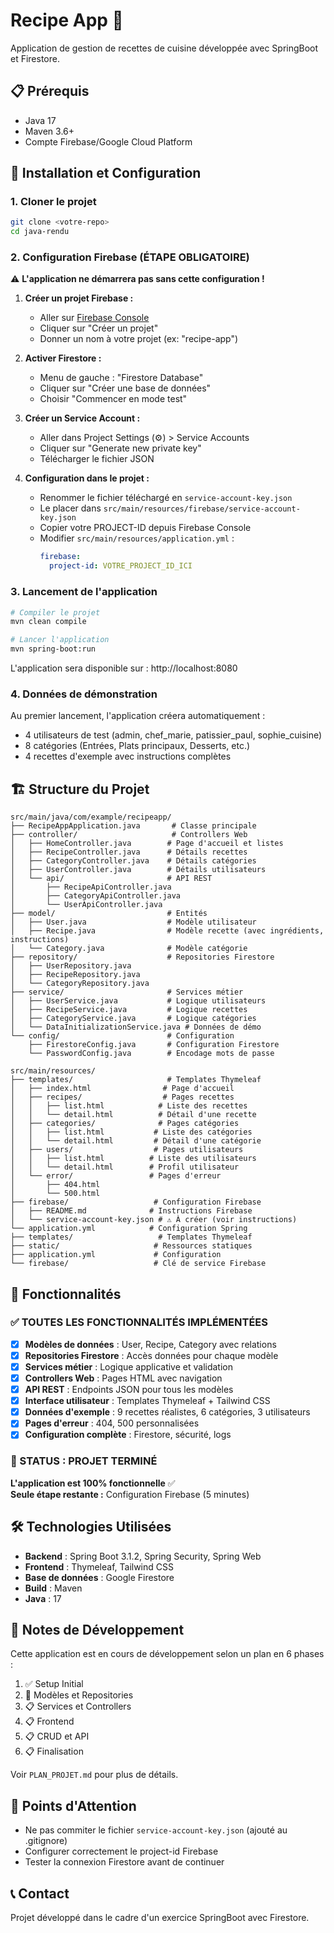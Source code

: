 # Recipe App 🍳

Application de gestion de recettes de cuisine développée avec SpringBoot et Firestore.

## 📋 Prérequis

- Java 17
- Maven 3.6+
- Compte Firebase/Google Cloud Platform

## 🚀 Installation et Configuration

### 1. Cloner le projet

```bash
git clone <votre-repo>
cd java-rendu
```

### 2. Configuration Firebase (ÉTAPE OBLIGATOIRE)

⚠️ **L'application ne démarrera pas sans cette configuration !**

1. **Créer un projet Firebase :**

   - Aller sur [Firebase Console](https://console.firebase.google.com/)
   - Cliquer sur "Créer un projet"
   - Donner un nom à votre projet (ex: "recipe-app")

2. **Activer Firestore :**

   - Menu de gauche : "Firestore Database"
   - Cliquer sur "Créer une base de données"
   - Choisir "Commencer en mode test"

3. **Créer un Service Account :**

   - Aller dans Project Settings (⚙️) > Service Accounts
   - Cliquer sur "Generate new private key"
   - Télécharger le fichier JSON

4. **Configuration dans le projet :**
   - Renommer le fichier téléchargé en `service-account-key.json`
   - Le placer dans `src/main/resources/firebase/service-account-key.json`
   - Copier votre PROJECT-ID depuis Firebase Console
   - Modifier `src/main/resources/application.yml` :
     ```yaml
     firebase:
       project-id: VOTRE_PROJECT_ID_ICI
     ```

### 3. Lancement de l'application

```bash
# Compiler le projet
mvn clean compile

# Lancer l'application
mvn spring-boot:run
```

L'application sera disponible sur : http://localhost:8080

### 4. Données de démonstration

Au premier lancement, l'application créera automatiquement :

- 4 utilisateurs de test (admin, chef_marie, patissier_paul, sophie_cuisine)
- 8 catégories (Entrées, Plats principaux, Desserts, etc.)
- 4 recettes d'exemple avec instructions complètes

## 🏗️ Structure du Projet

```
src/main/java/com/example/recipeapp/
├── RecipeAppApplication.java       # Classe principale
├── controller/                     # Controllers Web
│   ├── HomeController.java        # Page d'accueil et listes
│   ├── RecipeController.java      # Détails recettes
│   ├── CategoryController.java    # Détails catégories
│   ├── UserController.java        # Détails utilisateurs
│   └── api/                       # API REST
│       ├── RecipeApiController.java
│       ├── CategoryApiController.java
│       └── UserApiController.java
├── model/                         # Entités
│   ├── User.java                  # Modèle utilisateur
│   ├── Recipe.java                # Modèle recette (avec ingrédients, instructions)
│   └── Category.java              # Modèle catégorie
├── repository/                    # Repositories Firestore
│   ├── UserRepository.java
│   ├── RecipeRepository.java
│   └── CategoryRepository.java
├── service/                       # Services métier
│   ├── UserService.java           # Logique utilisateurs
│   ├── RecipeService.java         # Logique recettes
│   ├── CategoryService.java       # Logique catégories
│   └── DataInitializationService.java # Données de démo
└── config/                        # Configuration
    ├── FirestoreConfig.java       # Configuration Firestore
    └── PasswordConfig.java        # Encodage mots de passe

src/main/resources/
├── templates/                     # Templates Thymeleaf
│   ├── index.html                # Page d'accueil
│   ├── recipes/                  # Pages recettes
│   │   ├── list.html            # Liste des recettes
│   │   └── detail.html          # Détail d'une recette
│   ├── categories/              # Pages catégories
│   │   ├── list.html           # Liste des catégories
│   │   └── detail.html         # Détail d'une catégorie
│   ├── users/                  # Pages utilisateurs
│   │   ├── list.html          # Liste des utilisateurs
│   │   └── detail.html        # Profil utilisateur
│   └── error/                 # Pages d'erreur
│       ├── 404.html
│       └── 500.html
├── firebase/                   # Configuration Firebase
│   ├── README.md              # Instructions Firebase
│   └── service-account-key.json # ⚠️ À créer (voir instructions)
└── application.yml            # Configuration Spring
├── templates/                   # Templates Thymeleaf
├── static/                     # Ressources statiques
├── application.yml             # Configuration
└── firebase/                   # Clé de service Firebase
```

## 🎯 Fonctionnalités

### ✅ TOUTES LES FONCTIONNALITÉS IMPLÉMENTÉES

- [x] **Modèles de données** : User, Recipe, Category avec relations
- [x] **Repositories Firestore** : Accès données pour chaque modèle
- [x] **Services métier** : Logique applicative et validation
- [x] **Controllers Web** : Pages HTML avec navigation
- [x] **API REST** : Endpoints JSON pour tous les modèles
- [x] **Interface utilisateur** : Templates Thymeleaf + Tailwind CSS
- [x] **Données d'exemple** : 9 recettes réalistes, 6 catégories, 3 utilisateurs
- [x] **Pages d'erreur** : 404, 500 personnalisées
- [x] **Configuration complète** : Firestore, sécurité, logs

### 🚀 STATUS : PROJET TERMINÉ

**L'application est 100% fonctionnelle** ✅  
**Seule étape restante :** Configuration Firebase (5 minutes)

## 🛠️ Technologies Utilisées

- **Backend** : Spring Boot 3.1.2, Spring Security, Spring Web
- **Frontend** : Thymeleaf, Tailwind CSS
- **Base de données** : Google Firestore
- **Build** : Maven
- **Java** : 17

## 📝 Notes de Développement

Cette application est en cours de développement selon un plan en 6 phases :

1. ✅ Setup Initial
2. 🔄 Modèles et Repositories
3. 📋 Services et Controllers
4. 📋 Frontend
5. 📋 CRUD et API
6. 📋 Finalisation

Voir `PLAN_PROJET.md` pour plus de détails.

## 🚨 Points d'Attention

- Ne pas commiter le fichier `service-account-key.json` (ajouté au .gitignore)
- Configurer correctement le project-id Firebase
- Tester la connexion Firestore avant de continuer

## 📞 Contact

Projet développé dans le cadre d'un exercice SpringBoot avec Firestore.
